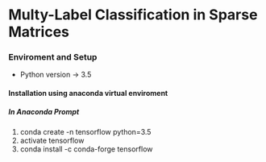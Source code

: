 # Multy-Label Classification in Sparse Matrices #


### Enviroment and Setup ###
* Python version -> 3.5

#### Installation using anaconda virtual enviroment ####
##### In Anaconda Prompt #####
1) conda create -n tensorflow python=3.5
2) activate tensorflow
3) conda install -c conda-forge tensorflow